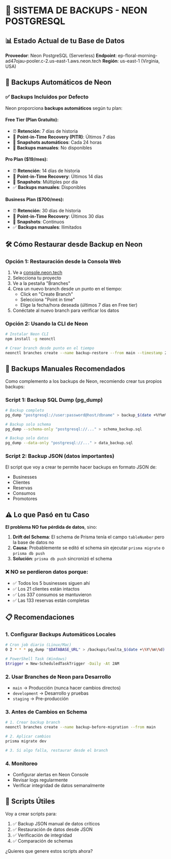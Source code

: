# 🔐 SISTEMA DE BACKUPS - NEON POSTGRESQL

## 📊 Estado Actual de tu Base de Datos

**Proveedor**: Neon PostgreSQL (Serverless)
**Endpoint**: ep-floral-morning-ad47ojau-pooler.c-2.us-east-1.aws.neon.tech
**Región**: us-east-1 (Virginia, USA)

## 🔄 Backups Automáticos de Neon

### ✅ Backups Incluidos por Defecto

Neon proporciona **backups automáticos** según tu plan:

#### **Free Tier** (Plan Gratuito):
- ⏰ **Retención**: 7 días de historia
- 🔄 **Point-in-Time Recovery (PITR)**: Últimos 7 días
- 📸 **Snapshots automáticos**: Cada 24 horas
- 🚫 **Backups manuales**: No disponibles

#### **Pro Plan** ($19/mes):
- ⏰ **Retención**: 14 días de historia
- 🔄 **Point-in-Time Recovery**: Últimos 14 días
- 📸 **Snapshots**: Múltiples por día
- ✅ **Backups manuales**: Disponibles

#### **Business Plan** ($700/mes):
- ⏰ **Retención**: 30 días de historia
- 🔄 **Point-in-Time Recovery**: Últimos 30 días
- 📸 **Snapshots**: Continuos
- ✅ **Backups manuales**: Ilimitados

## 🛠️ Cómo Restaurar desde Backup en Neon

### Opción 1: Restauración desde la Consola Web

1. Ve a [console.neon.tech](https://console.neon.tech)
2. Selecciona tu proyecto
3. Ve a la pestaña "Branches"
4. Crea un nuevo branch desde un punto en el tiempo:
   - Click en "Create Branch"
   - Selecciona "Point in time"
   - Elige la fecha/hora deseada (últimos 7 días en Free tier)
5. Conéctate al nuevo branch para verificar los datos

### Opción 2: Usando la CLI de Neon

```bash
# Instalar Neon CLI
npm install -g neonctl

# Crear branch desde punto en el tiempo
neonctl branches create --name backup-restore --from main --timestamp 2025-10-07T10:00:00Z
```

## 💾 Backups Manuales Recomendados

Como complemento a los backups de Neon, recomiendo crear tus propios backups:

### Script 1: Backup SQL Dump (pg_dump)

```bash
# Backup completo
pg_dump "postgresql://user:password@host/dbname" > backup_$(date +%Y%m%d_%H%M%S).sql

# Backup solo schema
pg_dump --schema-only "postgresql://..." > schema_backup.sql

# Backup solo datos
pg_dump --data-only "postgresql://..." > data_backup.sql
```

### Script 2: Backup JSON (datos importantes)

El script que voy a crear te permite hacer backups en formato JSON de:
- Businesses
- Clientes
- Reservas
- Consumos
- Promotores

## ⚠️ Lo que Pasó en tu Caso

**El problema NO fue pérdida de datos**, sino:
1. **Drift del Schema**: El schema de Prisma tenía el campo `tableNumber` pero la base de datos no
2. **Causa**: Probablemente se editó el schema sin ejecutar `prisma migrate` o `prisma db push`
3. **Solución**: `prisma db push` sincronizó el schema

### ❌ NO se perdieron datos porque:
- ✅ Todos los 5 businesses siguen ahí
- ✅ Los 21 clientes están intactos
- ✅ Los 337 consumos se mantuvieron
- ✅ Las 133 reservas están completas

## 📋 Recomendaciones

### 1. **Configurar Backups Automáticos Locales**
```bash
# Cron job diario (Linux/Mac)
0 2 * * * pg_dump "$DATABASE_URL" > /backups/lealta_$(date +\%Y\%m\%d).sql

# PowerShell Task (Windows)
$trigger = New-ScheduledTaskTrigger -Daily -At 2AM
```

### 2. **Usar Branches de Neon para Desarrollo**
- `main` → Producción (nunca hacer cambios directos)
- `development` → Desarrollo y pruebas
- `staging` → Pre-producción

### 3. **Antes de Cambios en Schema**
```bash
# 1. Crear backup branch
neonctl branches create --name backup-before-migration --from main

# 2. Aplicar cambios
prisma migrate dev

# 3. Si algo falla, restaurar desde el branch
```

### 4. **Monitoreo**
- Configurar alertas en Neon Console
- Revisar logs regularmente
- Verificar integridad de datos semanalmente

## 🚀 Scripts Útiles

Voy a crear scripts para:
1. ✅ Backup JSON manual de datos críticos
2. ✅ Restauración de datos desde JSON
3. ✅ Verificación de integridad
4. ✅ Comparación de schemas

¿Quieres que genere estos scripts ahora?
